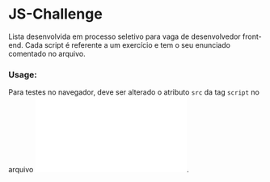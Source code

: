 # JS-Challenge
Lista desenvolvida em processo seletivo para vaga de desenvolvedor front-end. Cada script é referente a um exercício e tem o seu enunciado comentado no arquivo.
### Usage:
Para testes no navegador, deve ser alterado o atributo <code>src</code> da tag <code>script</code> no arquivo ![index.html](index.html).
